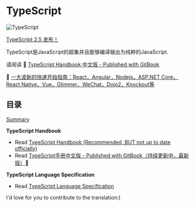 # TypeScript

![TypeScript](./misc/ts_logo.jpg)

 [TypeScript 2.5 发布！](https://blogs.msdn.microsoft.com/typescript/2017/08/31/announcing-typescript-2-5/)

TypeScript是JavaScript的超集并且能够编译输出为纯粹的JavaScript.

请阅读 :book: [TypeScript Handbook 中文版 - Published with GitBook](http://zhongsp.gitbooks.io/typescript-handbook/content/)

:link: [一大波新的快速开始指南：React，Angular，Nodejs，ASP.NET Core，React Native，Vue，Glimmer，WeChat，Dojo2，Knockout等](./doc/quick-start/README.md)

## 目录

[Summary](#SUMMARY)

**TypeScript Handbook**

* Read [TypeScript Handbook (Recommended, BUT not up to date officially)](http://www.typescriptlang.org/Handbook)
* Read [TypeScript手册中文版 - Published with GitBook（持续更新中，最新版）](http://zhongsp.gitbooks.io/typescript-handbook/content/):book:

**TypeScript Language Specification**

* Read [TypeScript Language Specification](https://github.com/Microsoft/TypeScript/blob/master/doc/spec.md)

I'd love for you to contribute to the translation:)

